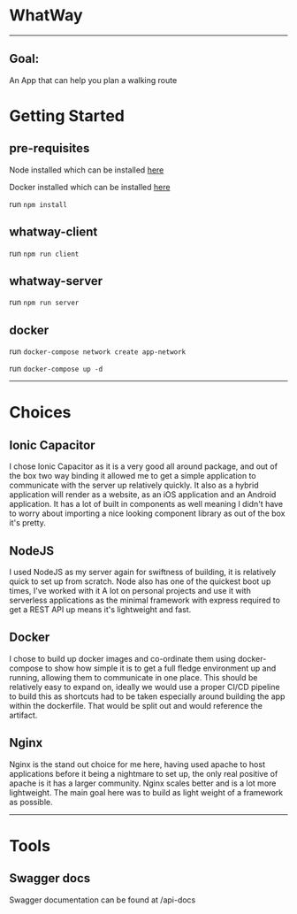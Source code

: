 # WhatWay
---

## Goal:

An App that can help you plan a walking route

# Getting Started

## pre-requisites 
Node installed which can be installed [here](https://nodejs.org/en/download/) 

Docker installed which can be installed [here](https://www.docker.com/) 

run `npm install`



## whatway-client
run `npm run client`


## whatway-server
run `npm run server`


## docker
run `docker-compose network create app-network`

run `docker-compose up -d`


---
# Choices

## Ionic Capacitor
I chose Ionic Capacitor as it is a very good all around package, and out of the box two way binding it allowed me to get a simple application to communicate with the server up relatively quickly. It also as a hybrid application will render as a website, as an iOS application and an Android application. It has a lot of built in components as well meaning I didn't have to worry about importing a nice looking component library as out of the box it's pretty.

## NodeJS
I used NodeJS as my server again for swiftness of building, it is relatively quick to set up from scratch. Node also has one of the quickest boot up times, I've worked with it A lot on personal projects and use it with serverless applications as the minimal framework with express required to get a REST API up means it's lightweight and fast.

## Docker
I chose to build up docker images and co-ordinate them using docker-compose to show how simple it is to get a full fledge environment up and running, allowing them to communicate in one place. This should be relatively easy to expand on, ideally we would use a proper CI/CD pipeline to build this as shortcuts had to be taken especially around building the app within the dockerfile. That would be split out and would reference the artifact.

## Nginx
Nginx is the stand out choice for me here, having used apache to host applications before it being a nightmare to set up, the only real positive of apache is it has a larger community. Nginx scales better and is a lot more lightweight. The main goal here was to build as light weight of a framework as possible.

---
# Tools

## Swagger docs
Swagger documentation can be found at /api-docs

